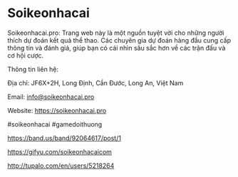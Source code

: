 # Soikeonhacai

Soikeonhacai.pro: Trang web này là một nguồn tuyệt vời cho những người thích dự đoán kết quả thể thao. Các chuyên gia dự đoán hàng đầu cung cấp thông tin và đánh giá, giúp bạn có cái nhìn sâu sắc hơn về các trận đấu và cơ hội cược.

Thông tin liên hệ:

Địa chỉ: JF6X+2H, Long Định, Cần Đước, Long An, Việt Nam

Email: info@soikeonhacai.pro

Website: https://soikeonhacai.pro

 #soikeonhacai #gamedoithuong 

https://band.us/band/92064617/post/1
 
https://gifyu.com/soikeonhacaicom

http://tupalo.com/en/users/5218264
